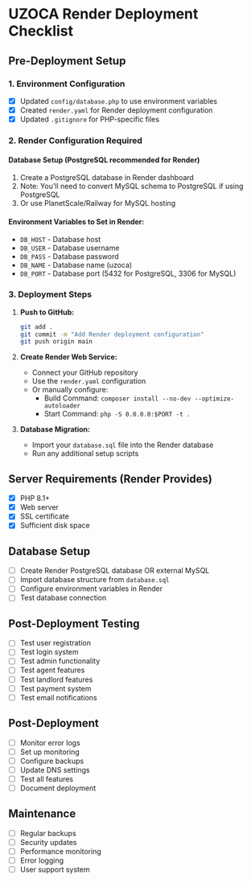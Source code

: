 # UZOCA Render Deployment Checklist

## Pre-Deployment Setup

### 1. Environment Configuration
- [x] Updated `config/database.php` to use environment variables
- [x] Created `render.yaml` for Render deployment configuration
- [x] Updated `.gitignore` for PHP-specific files

### 2. Render Configuration Required

#### Database Setup (PostgreSQL recommended for Render)
1. Create a PostgreSQL database in Render dashboard
2. Note: You'll need to convert MySQL schema to PostgreSQL if using PostgreSQL
3. Or use PlanetScale/Railway for MySQL hosting

#### Environment Variables to Set in Render:
- `DB_HOST` - Database host
- `DB_USER` - Database username  
- `DB_PASS` - Database password
- `DB_NAME` - Database name (uzoca)
- `DB_PORT` - Database port (5432 for PostgreSQL, 3306 for MySQL)

### 3. Deployment Steps

1. **Push to GitHub:**
   ```bash
   git add .
   git commit -m "Add Render deployment configuration"
   git push origin main
   ```

2. **Create Render Web Service:**
   - Connect your GitHub repository
   - Use the `render.yaml` configuration
   - Or manually configure:
     - Build Command: `composer install --no-dev --optimize-autoloader`
     - Start Command: `php -S 0.0.0.0:$PORT -t .`

3. **Database Migration:**
   - Import your `database.sql` file into the Render database
   - Run any additional setup scripts

## Server Requirements (Render Provides)
- [x] PHP 8.1+ 
- [x] Web server
- [x] SSL certificate
- [x] Sufficient disk space

## Database Setup
- [ ] Create Render PostgreSQL database OR external MySQL
- [ ] Import database structure from `database.sql`
- [ ] Configure environment variables in Render
- [ ] Test database connection

## Post-Deployment Testing
- [ ] Test user registration
- [ ] Test login system
- [ ] Test admin functionality
- [ ] Test agent features
- [ ] Test landlord features
- [ ] Test payment system
- [ ] Test email notifications

## Post-Deployment
- [ ] Monitor error logs
- [ ] Set up monitoring
- [ ] Configure backups
- [ ] Update DNS settings
- [ ] Test all features
- [ ] Document deployment

## Maintenance
- [ ] Regular backups
- [ ] Security updates
- [ ] Performance monitoring
- [ ] Error logging
- [ ] User support system 